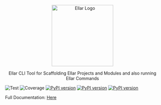<p align="center">
  <a href="#" target="blank"><img src="docs/img/EllarLogoIconOnly.png" width="200" alt="Ellar Logo" /></a>
</p>

<p align="center"> Ellar CLI Tool for Scaffolding Ellar Projects and Modules and also running Ellar Commands</p>

![Test](https://github.com/eadwinCode/ellar-cli/actions/workflows/test_full.yml/badge.svg)
![Coverage](https://img.shields.io/codecov/c/github/eadwinCode/ellar-cli)
[![PyPI version](https://badge.fury.io/py/ellar-cli.svg)](https://badge.fury.io/py/ellar-cli)
[![PyPI version](https://img.shields.io/pypi/v/ellar-cli.svg)](https://pypi.python.org/pypi/ellar-cli)
[![PyPI version](https://img.shields.io/pypi/pyversions/ellar-cli.svg)](https://pypi.python.org/pypi/ellar-cli)

Full Documentation: [Here](https://eadwincode.github.io/ellar-cli/)
